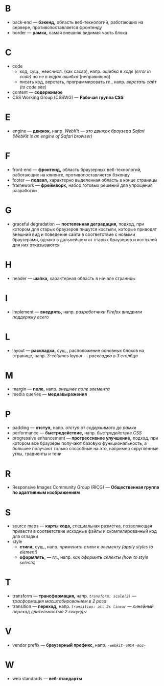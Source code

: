 # B

- back-end — **бэкенд,** область веб-технологий, работающих на сервере, противопоставляется фронтенду
- border — **рамка,** самая внешняя видимая часть блока

# C

- code
	- код, сущ., неисчисл. (как сахар), напр. _ошибка в коде (error in code)_ но не _в кодах ошибка_ (неправильно)
	- писать код, верстать, программировать гл., напр. _верстать сайт (to code site)_
- content — **содержимое**
- CSS Working Group (CSSWG) — **Рабочая группа CSS**

# E

- engine — **движок,** напр. _WebKit — это движок браузера Safari (WebKit is an engine of Safari browser)_

# F

- front-end — **фронтенд,** область браузерных веб-технологий, работающих на клиенте, противопоставляется бэкенду
- footer — **подвал,** характерно выделенная область в конце страницы
- framework — **фреймворк,** набор готовых решений для упрощения разработки

# G

- graceful degradation — **постепенная деградация,** подход, при котором для старых браузеров пишутся костыли, которые приводят внешний вид и поведение сайта в соответствие с новыми браузерами, однако в дальнейшем от старых браузеров и костылей для них отказываются

# H

- header — **шапка,** характерная область в начале страницы

# I

- implement — **внедрять,** напр. _разработчики Firefox внедрили поддержку всего_

# L

- layout — **раскладка,** сущ., расположение основных блоков на странице, напр. _3-columns layout — раскладка в 3 столбца_

# M

- margin — **поле,** напр. _внешнее поле элемента_
- media queries — **медиавыражения**

# P

- padding — **отступ,** напр. _отступ от содержимого до рамки_
- performance — **быстродействие,** напр. _быстродействие CSS_
- progressive enhancement — **прогрессивное улучшение,** подход, при котором все браузеры получают базовую функциональность, а большее получают только способные на это, например скруглённые углы, градиенты и тени

# R

- Responsive Images Community Group (RICG) — **Общественная группа по адаптивным изображениям**

# S

- source maps — **карты кода,** специальная разметка, позволяющая привести в соответствие исходные файлы и скомпилированный код для отладки
- style
	- **стили,** сущ., напр. _применить стили к элементу (apply styles to element)_
	- **оформлять,** — гл., напр. _как оформить селекты (how to style selects)_

# T

- transform — **трансформация,** напр. _`transform: scale(2)` — трасформация масштабированием в 2 раза_
- transition — **переход,** напр. _`transition: all 2s linear` — линейный переход длительностью 2 секунды_

# V

- vendor prefix — **браузерный префикс,** напр. _`-webkit-` или `-moz-`_ 

# W

- web standards — **веб-стандарты**
